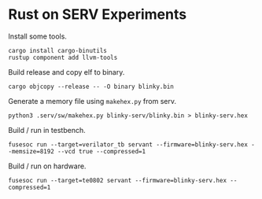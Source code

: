 # Rust on SERV Experiments

Install some tools.

```shell
cargo install cargo-binutils
rustup component add llvm-tools
```

Build release and copy elf to binary.

```shell
cargo objcopy --release -- -O binary blinky.bin
```

Generate a memory file using `makehex.py` from serv.

```shell
python3 .serv/sw/makehex.py blinky-serv/blinky.bin > blinky-serv.hex
```

Build / run in testbench.

```shell
fusesoc run --target=verilator_tb servant --firmware=blinky-serv.hex --memsize=8192 --vcd true --compressed=1
```

Build / run on hardware.

```shell
fusesoc run --target=te0802 servant --firmware=blinky-serv.hex --compressed=1
```

